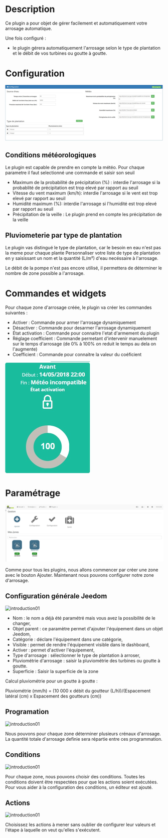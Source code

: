 Description
===
Ce plugin a pour objet de gérer facilement et automatiquement votre arrosage automatique.

Une fois configuré :

* le plugin gérera automatiquement l'arrosage selon le type de plantation et le débit de vos turbines ou goutte à goutte.

Configuration
===

![introduction01](../images/Configuration.jpg)

Conditions météorologiques
---
Le plugin est capable de prendre en compte la météo.
Pour chaque parametre il faut selectionné une commande et saisir son seuil

* Maximum de la probabilité de précipitation (%) : interdie l'arrosage si la probablité de précipitation est trop elevé par rapport au seuil
* Vitesse du vent maximum (km/h): interdie l'arrosage si le vent est trop elevé par rapport au seuil
* Humidité maximum (%): interdie l'arrosage si l'humidité est trop elevé par rapport au seuil
* Précipitation de la veille : Le plugin prend en compte les précipitation de la veille

Pluviometerie par type de plantation
---

Le plugin vas distingué le type de plantation, car le besoin en eau n'est pas la meme pour chaque plante
Personnaliser votre liste de type de plantation en y saisissant un nom et la quantité (L/m²) d'eau necéssaire à l'arrosage.

Le débit de la pompe n'est pas encore utilisé, il permettera de déterminer le nombre de zone possible a l'arrosage.

Commandes et widgets
===

Pour chaque zone d'arrosage créée, le plugin va créer les commandes suivantes :

* Activer : Commande pour armer l'arrosage dynamiquement
* Désactiver : Commande pour desarmer l'arrosage dynamiquement
* État activation : Commande pour connaitre l'etat d'armement du plugin
* Réglage coefficient : Commande permetant d'intervenir manuelement sur le temps d'arrosage (de 0% à 100% on reduit le temps au dela on l'augmente)
* Coefficient : Commande pour connaitre la valeur du coéficient

![introduction01](../images/arrosageAuto_screenshot_Widget.jpg)

Paramétrage
===

![introduction01](../images/MesZones.jpg)

Comme pour tous les plugins, nous allons commencer par créer une zone avec le bouton Ajouter. 
Maintenant nous pouvons configurer notre zone d'arrosage.

Configuration générale Jeedom
---

![introduction01](../images/General.jpg)

* Nom : le nom a déjà été paramétré mais vous avez la possibilité de le changer,
* Objet parent : ce paramètre permet d'ajouter l'équipement dans un objet Jeedom,
* Catégorie : déclare l'équipement dans une catégorie,
* Visible : permet de rendre l'équipement visible dans le dashboard,
* Activer : permet d'activer l'équipement,
* Type d'arrosage : sélectionner le type de plantation à arroser,
* Pluviométrie d'arrosage : saisir la pluviométrie des turbines ou goutte à goutte.
* Superficie : Saisir la superficie de la zone

Calcul pluviométrie pour un goutte à goutte :

Pluviométrie (mm/h) = (10 000 x débit du goutteur (L/h))/(Espacement latéral (cm) x Espacement des goutteurs (cm))

Programation
---

![introduction01](../images/Programation.jpg)

Nous pouvons pour chaque zone déterminer plusieurs crénaux d'arrosage.
La quantité totale d'arrosage definie sera répartie entre ces programmation.

Conditions
---

![introduction01](../images/Conditions.jpg)

Pour chaque zone, nous pouvons choisir des conditions.
Toutes les conditions doivent être respectées pour que les actions soient exécutées.
Pour vous aider à la configuration des conditions, un éditeur est ajouté.

Actions
---

![introduction01](../images/Actions.jpg)

Choisissez les actions à mener sans oublier de configurer leur valeurs et l'étape à laquelle on veut qu'elles s'exécutent.

